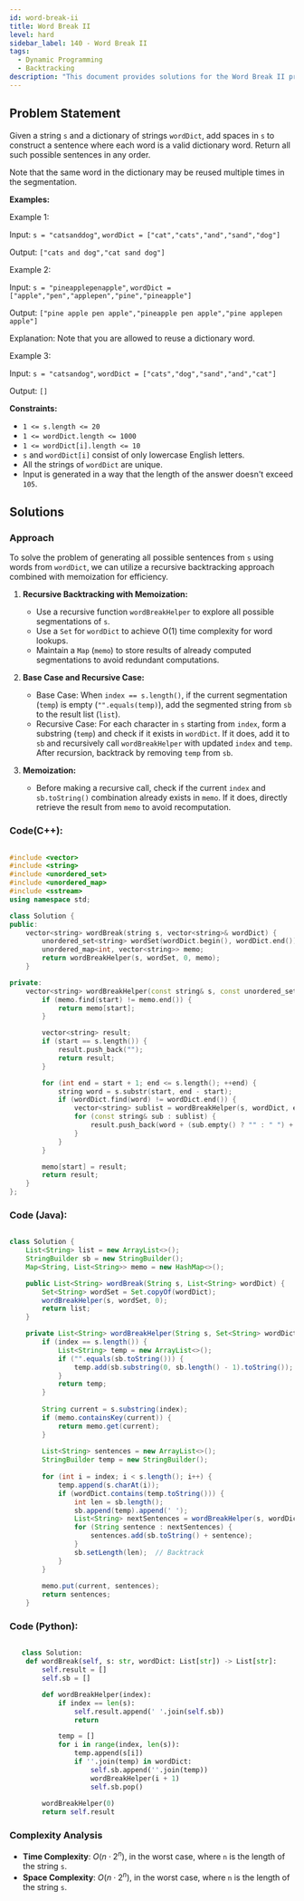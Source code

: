 ```yaml
---
id: word-break-ii
title: Word Break II
level: hard
sidebar_label: 140 - Word Break II
tags:
  - Dynamic Programming
  - Backtracking
description: "This document provides solutions for the Word Break II problem."
---
```


## Problem Statement

Given a string `s` and a dictionary of strings `wordDict`, add spaces in `s` to construct a sentence where each word is a valid dictionary word. Return all such possible sentences in any order.

Note that the same word in the dictionary may be reused multiple times in the segmentation.

**Examples:**

Example 1:

Input: `s = "catsanddog"`, `wordDict = ["cat","cats","and","sand","dog"]`

Output: `["cats and dog","cat sand dog"]`

Example 2:

Input: `s = "pineapplepenapple"`, `wordDict = ["apple","pen","applepen","pine","pineapple"]`

Output: `["pine apple pen apple","pineapple pen apple","pine applepen apple"]`

Explanation: Note that you are allowed to reuse a dictionary word.

Example 3:

Input: `s = "catsandog"`, `wordDict = ["cats","dog","sand","and","cat"]`

Output: `[]`

**Constraints:**

- `1 <= s.length <= 20`
- `1 <= wordDict.length <= 1000`
- `1 <= wordDict[i].length <= 10`
- `s` and `wordDict[i]` consist of only lowercase English letters.
- All the strings of `wordDict` are unique.
- Input is generated in a way that the length of the answer doesn't exceed `105`.

## Solutions

### Approach

To solve the problem of generating all possible sentences from `s` using words from `wordDict`, we can utilize a recursive backtracking approach combined with memoization for efficiency.

1. **Recursive Backtracking with Memoization:**
   - Use a recursive function `wordBreakHelper` to explore all possible segmentations of `s`.
   - Use a `Set` for `wordDict` to achieve O(1) time complexity for word lookups.
   - Maintain a `Map` (`memo`) to store results of already computed segmentations to avoid redundant computations.
   
2. **Base Case and Recursive Case:**
   - Base Case: When `index == s.length()`, if the current segmentation (`temp`) is empty (`"".equals(temp)`), add the segmented string from `sb` to the result list (`list`).
   - Recursive Case: For each character in `s` starting from `index`, form a substring (`temp`) and check if it exists in `wordDict`. If it does, add it to `sb` and recursively call `wordBreakHelper` with updated `index` and `temp`. After recursion, backtrack by removing `temp` from `sb`.

3. **Memoization:**
   - Before making a recursive call, check if the current `index` and `sb.toString()` combination already exists in `memo`. If it does, directly retrieve the result from `memo` to avoid recomputation.
  
### Code(C++):

```cpp

#include <vector>
#include <string>
#include <unordered_set>
#include <unordered_map>
#include <sstream>
using namespace std;

class Solution {
public:
    vector<string> wordBreak(string s, vector<string>& wordDict) {
        unordered_set<string> wordSet(wordDict.begin(), wordDict.end());
        unordered_map<int, vector<string>> memo;
        return wordBreakHelper(s, wordSet, 0, memo);
    }

private:
    vector<string> wordBreakHelper(const string& s, const unordered_set<string>& wordDict, int start, unordered_map<int, vector<string>>& memo) {
        if (memo.find(start) != memo.end()) {
            return memo[start];
        }

        vector<string> result;
        if (start == s.length()) {
            result.push_back("");
            return result;
        }

        for (int end = start + 1; end <= s.length(); ++end) {
            string word = s.substr(start, end - start);
            if (wordDict.find(word) != wordDict.end()) {
                vector<string> sublist = wordBreakHelper(s, wordDict, end, memo);
                for (const string& sub : sublist) {
                    result.push_back(word + (sub.empty() ? "" : " ") + sub);
                }
            }
        }

        memo[start] = result;
        return result;
    }
};

```
  

### Code (Java): 

```java

class Solution {
    List<String> list = new ArrayList<>();
    StringBuilder sb = new StringBuilder();
    Map<String, List<String>> memo = new HashMap<>();

    public List<String> wordBreak(String s, List<String> wordDict) {
        Set<String> wordSet = Set.copyOf(wordDict);
        wordBreakHelper(s, wordSet, 0);
        return list;
    }

    private List<String> wordBreakHelper(String s, Set<String> wordDict, int index) {
        if (index == s.length()) {
            List<String> temp = new ArrayList<>();
            if ("".equals(sb.toString())) {
                temp.add(sb.substring(0, sb.length() - 1).toString());
            }
            return temp;
        }
        
        String current = s.substring(index);
        if (memo.containsKey(current)) {
            return memo.get(current);
        }
        
        List<String> sentences = new ArrayList<>();
        StringBuilder temp = new StringBuilder();
        
        for (int i = index; i < s.length(); i++) {
            temp.append(s.charAt(i));
            if (wordDict.contains(temp.toString())) {
                int len = sb.length();
                sb.append(temp).append(' ');
                List<String> nextSentences = wordBreakHelper(s, wordDict, i + 1);
                for (String sentence : nextSentences) {
                    sentences.add(sb.toString() + sentence);
                }
                sb.setLength(len);  // Backtrack
            }
        }
        
        memo.put(current, sentences);
        return sentences;
    }
```

### Code (Python): 

```python

   class Solution:
    def wordBreak(self, s: str, wordDict: List[str]) -> List[str]:
        self.result = []
        self.sb = []

        def wordBreakHelper(index):
            if index == len(s):
                self.result.append(' '.join(self.sb))
                return

            temp = []
            for i in range(index, len(s)):
                temp.append(s[i])
                if ''.join(temp) in wordDict:
                    self.sb.append(''.join(temp))
                    wordBreakHelper(i + 1)
                    self.sb.pop()
        
        wordBreakHelper(0)
        return self.result
``` 

### Complexity Analysis

- **Time Complexity**:  $O(n⋅2^n)$, in the worst case, where `n` is the length of the string `s`.
- **Space Complexity**:  $O(n⋅2^n)$, in the worst case, where `n` is the length of the string `s`.

